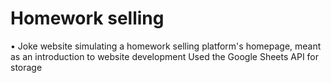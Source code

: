# Homework selling

•	Joke website simulating a homework selling platform's homepage, meant as an introduction to website development
Used the Google Sheets API for storage
